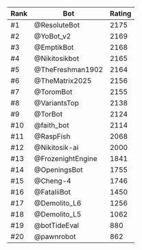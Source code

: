 Rank|Bot|Rating
---|---|---
#1|@ResoluteBot|2175
#2|@YoBot_v2|2169
#3|@EmptikBot|2168
#4|@Nikitosikbot|2165
#5|@TheFreshman1902|2164
#6|@TheMatrix2025|2156
#7|@ToromBot|2155
#8|@VariantsTop|2138
#9|@TorBot|2124
#10|@faith_bot|2114
#11|@RaspFish|2068
#12|@Nikitosik-ai|2000
#13|@FrozenightEngine|1841
#14|@OpeningsBot|1755
#15|@Cheng-4|1746
#16|@FataliiBot|1450
#17|@Demolito_L6|1256
#18|@Demolito_L5|1062
#19|@botTideEval|880
#20|@pawnrobot|862
